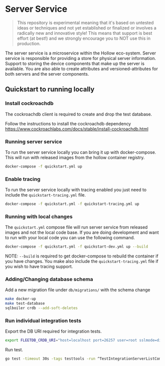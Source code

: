# Server Service

> This repository is experimental meaning that it's based on untested ideas or techniques and not yet established or finalized or involves a radically new and innovative style!
> This means that support is best effort (at best!) and we strongly encourage you to NOT use this in production.

The server service is a microservice within the Hollow eco-system. Server service is responsible for providing a store for physical server information. Support to storing the device components that make up the server is available. You are also able to create attributes and versioned-attributes for both servers and the server components.

## Quickstart to running locally

### Install cockroachdb

The cockroachdb client is required to create and drop the test database.

Follow the instructions to install the cockroachdb dependency https://www.cockroachlabs.com/docs/stable/install-cockroachdb.html

### Running server service

To run the server service locally you can bring it up with docker-compose. This will run with released images from the hollow container registry.

```bash
docker-compose -f quickstart.yml up
```
### Enable tracing

To run the server service locally with tracing enabled you just need to include the `quickstart-tracing.yml` file.

```bash
docker-compose -f quickstart.yml -f quickstart-tracing.yml up
```

### Running with local changes

The `quickstart.yml` compose file will run server service from released images and not the local code base. If you are doing development and want to run with your local code you can use the following command.

```bash
docker-compose -f quickstart.yml -f quickstart-dev.yml up --build
```

NOTE: `--build` is required to get docker-compose to rebuild the container if you have changes. You make also include the `quickstart-tracing.yml` file if you wish to have tracing support.


### Adding/Changing database schema

Add a new migration file under `db/migrations/` with the schema change

```bash
make docker-up
make test-database
sqlboiler crdb --add-soft-deletes
```

### Run individual integration tests

Export the DB URI required for integration tests.

```bash
export FLEETDB_CRDB_URI="host=localhost port=26257 user=root sslmode=disable dbname=fleetdb_test"
```

Run test.

```bash
go test -timeout 30s -tags testtools -run ^TestIntegrationServerListComponents$ go.hollow.sh/fleetdb/pkg/api/v1 -v
```
